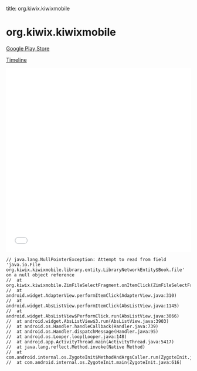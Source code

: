 title: org.kiwix.kiwixmobile

# org.kiwix.kiwixmobile

[Google Play Store](https://play.google.com/store/apps/details?id=org.kiwix.kiwixmobile)

[Timeline](./vis-timeline.html)

<iframe src="./vis-timeline.html" width="100%" height="500px" style="border:none;"></iframe>

```
// java.lang.NullPointerException: Attempt to read from field 'java.io.File org.kiwix.kiwixmobile.library.entity.LibraryNetworkEntity$Book.file' on a null object reference
// 	at org.kiwix.kiwixmobile.ZimFileSelectFragment.onItemClick(ZimFileSelectFragment.java:269)
// 	at android.widget.AdapterView.performItemClick(AdapterView.java:310)
// 	at android.widget.AbsListView.performItemClick(AbsListView.java:1145)
// 	at android.widget.AbsListView$PerformClick.run(AbsListView.java:3066)
// 	at android.widget.AbsListView$3.run(AbsListView.java:3903)
// 	at android.os.Handler.handleCallback(Handler.java:739)
// 	at android.os.Handler.dispatchMessage(Handler.java:95)
// 	at android.os.Looper.loop(Looper.java:148)
// 	at android.app.ActivityThread.main(ActivityThread.java:5417)
// 	at java.lang.reflect.Method.invoke(Native Method)
// 	at com.android.internal.os.ZygoteInit$MethodAndArgsCaller.run(ZygoteInit.java:726)
// 	at com.android.internal.os.ZygoteInit.main(ZygoteInit.java:616)

```



